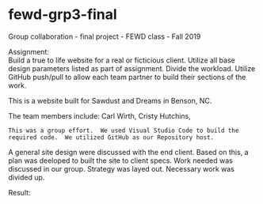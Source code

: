 # fewd-grp3-final
Group collaboration - final project - FEWD class - Fall 2019  

 Assignment:  
    Build a true to life website for a real or ficticious client.  Utilize all base design parameters listed as part of assignment.  Divide the workload.  Utilize GitHub push/pull to allow each team partner to build their sections of the work.  

 This is a website built for Sawdust and Dreams in Benson, NC. 
 
 The team members include: Carl Wirth, Cristy Hutchins,  
   
    This was a group effort.  We used Visual Studio Code to build the required code.  We utilized GitHub as our Repository host.  

A general site design were discussed with the end client.  Based on this, a plan was deeloped to built the site to client specs.  Work needed was discussed in our group.  Strategy was layed out.  Necessary work was divided up.  

Result:  

